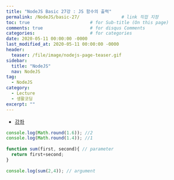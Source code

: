 ```yaml
---
title: "NodeJS Basic 27강 : JS 함수의 출력"
permalink: /NodeJS/basic-27/                # link 직접 지정
toc: true                       # for Sub-title (On this page)
comments: true                  # for disqus Comments
categories:                     # for categories
date: 2020-05-11 00:00:00 -0000
last_modified_at: 2020-05-11 00:00:00 -0000
header:
  teaser: /file/image/nodejs-page-teaser.gif
sidebar:
  title: "NodeJS"
  nav: NodeJS
tag:
  - NodeJS
category:
  - Lecture
  - 생활코딩
excerpt: ""
---
```


* [강좌](https://opentutorials.org/course/3332/21126)

```js
console.log(Math.round(1.6)); //2
console.log(Math.round(1.4)); //1
 
function sum(first, second){ // parameter
  return first+second;
}
 
console.log(sum(2,4)); // argument
```